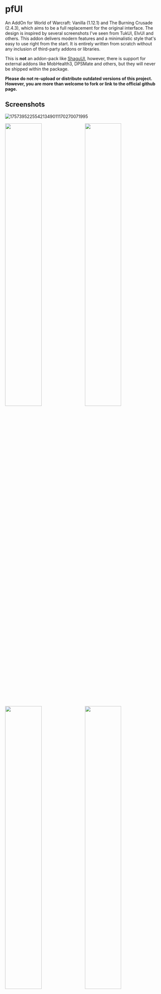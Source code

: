 # pfUI

An AddOn for World of Warcraft: Vanilla (1.12.1) and The Burning Crusade (2.4.3), which aims to be a full replacement for the original interface. The design is inspired by several screenshots I've seen from TukUI, ElvUI and others. This addon delivers modern features and a minimalistic style that's easy to use right from the start. It is entirely written from scratch without any inclusion of third-party addons or libraries.

This is **not** an addon-pack like [ShaguUI](http://shagu.org/ShaguUI/), however, there is support for external addons like MobHealth3, DPSMate and others, but they will never be shipped within the package.

**Please do not re-upload or distribute outdated versions of this project. However, you are more than welcome to fork or link to the official github page.**

## Screenshots
![17573952255421349011170270071995]()

<img src="https://github.com/user-attachments/assets/a8038178-822b-4fe6-bdcb-7f24b7d997fa" align="right" width="48.5%">
<img src="https://github.com/user-attachments/assets/3be063d4-e725-4355-b999-91e78b1988be" width="48.5%">
<img src="https://github.com/user-attachments/assets/3e09b435-0cb2-4737-83b1-6649d1117897" align="right" width="48.5%">
<img src="https://github.com/user-attachments/assets/a3216311-1017-460d-84ad-909359e81f4d" width="48.5%">

## Installation (Vanilla)
1. Download **[Latest Version](https://github.com/shagu/pfUI/archive/master.zip)**
2. Unpack the Zip file
3. Rename the folder "pfUI-master" to "pfUI"
4. Copy "pfUI" into Wow-Directory\Interface\AddOns
5. Restart Wow

## Installation (The Burning Crusade)
1. Download **[Latest Version](https://github.com/shagu/pfUI/archive/master.zip)**
2. Unpack the Zip file
3. Rename the folder "pfUI-master" to "pfUI-tbc"
4. Copy "pfUI-tbc" into Wow-Directory\Interface\AddOns
5. Restart Wow

## Commands

    /pfui         Open the configuration GUI
    /share        Open the configuration import/export dialog
    /gm           Open the ticket Dialog
    /rl           Reload the whole UI
    /farm         Toggles the Farm-Mode
    /pfcast       Same as /cast but for mouseover units
    /focus        Creates a Focus-Frame for the current target
    /castfocus    Same as /cast but for focus frame
    /clearfocus   Clears the Focus-Frame
    /swapfocus    Toggle Focus and Target-Frame
    /pftest       Toggle pfUI Unitframe Test Mode
    /abp          Addon Button Panel

## Languages
pfUI supports and contains language specific code for the following gameclients.
* English (enUS)
* Korean (koKR)
* French (frFR)
* German (deDE)
* Chinese (zhCN)
* Spanish (esES)
* Russian (ruRU)

## Recommended Addons
* [pfQuest](https://shagu.org/pfQuest) A simple database and quest helper
* [WIM](http://addons.us.to/addon/wim), [WIM (continued)](https://github.com/shirsig/WIM) Give whispers an instant messenger feel

## Plugins
* [pfUI-eliteoverlay](https://shagu.org/pfUI-eliteoverlay) Add elite dragons to unitframes
* [pfUI-fonts](https://shagu.org/pfUI-fonts) Additional fonts for pfUI
* [pfUI-CustomMedia](https://github.com/mrrosh/pfUI-CustomMedia) Additional textures for pfUI
* [pfUI-Gryphons](https://github.com/mrrosh/pfUI-Gryphons) Add back the gryphons to your actionbars

## FAQ
**What does "pfUI" stand for?**  
The term "*pfui!*" is german and simply stands for "*pooh!*", because I'm not a
big fan of creating configuration UI's, especially not via the Wow-API
(you might have noticed that in ShaguUI).

**How can I donate?**  
You can donate via [GitHub](https://github.com/sponsors/shagu) or [Ko-fi](https://ko-fi.com/shagu)

**How do I report a Bug?**  
Please provide as much information as possible in the [Bugtracker](https://github.com/shagu/pfUI/issues).
If there is an error message, provide the full content of it. Just telling that "there is an error" won't help any of us.
Please consider adding additional information such as: since when did you got the error,
does it still happen using a clean configuration, what other addons are loaded and which version you're running.
When playing with a non-english client, the language might be relevant too. If possible, explain how people can reproduce the issue.

**How can I contribute?**
Report errors and issues in the [Bugtracker](https://github.com/shagu/pfUI/issues).
Please make sure to have the latest version installed and check for conflicting addons beforehand.

**I have bad performance, what can I do?**  
There's only one known performance issue: that is while using "Frame Shadows". Make sure to disable those
in the pfUI settings (Settings -> Appearance -> Enable Frame Shadows). If you still have a low performance,
it's most likely a combination with another addon. Disable all AddOns but pfUI and then enable one-by-one,
till the performance problem occurs again. Make sure to report the identified AddOn and what you did to reproduce
via the [Bugtracker](https://github.com/shagu/pfUI/issues).

**Where is the happiness indicator for pets?**  
The pet happiness is shown as the color of your pet's frame. Depending on your skin, this can either be the text or the background color of your pet's healthbar:

- Green = Happy
- Yellow = Content
- Red = Unhappy

Since version 4.0.7 there is also an additional icon that can be enabled from the pet unit frame options.

**Can I use Clique with pfUI?**  
This addon already includes support for clickcasting. If you still want to make use of clique, all pfUI's unitframes are already compatible to Clique-TBC. For Vanilla, a pfUI compatible version can be found [Here](https://github.com/shagu/Clique/archive/master.zip). If you want to keep your current version of Clique, you'll have to apply this [Patch](https://github.com/shagu/Clique/commit/a5ee56c3f803afbdda07bae9cd330e0d4a75d75a).

**Where is the Experience Bar?**  
The experience bar shows up on mouseover and whenever you gain experience, next to left chatframe by default. There's also an option to make it stay visible all the time.

**How do I show the Damage- and Threatmeter Dock?**  
If you enabled the "dock"-feature for your external (third-party) meters such as DPSMate or KTM, then you'll be able to toggle between them and the Right Chat by clicking on the ">" symbol on the bottom-right panel.

**Why is my chat always resetting to only 3 lines of text?**  
This happens if "Simple Chat" is enabled in blizzards interface settings (Advanced Options).
Paste the following command into your chat to disable that option: `/run SIMPLE_CHAT="0"; pfUI.chat.SetupPositions(); ReloadUI()`

**How can I enable mouseover cast?**  
On Vanilla, create a macro with "/pfcast SPELLNAME". If you also want to see the cooldown, You might want to add "/run if nil then CastSpellByName("SPELLNAME") end" on top of the macro. For The Burning Crusade, just use the regular mouseover macros.

**Will there be pfUI for Activision's "Classic" remakes?**  
No, it would require an entire rewrite of the AddOn since the game is now a different one. The AddOn-API has evolved during the last 15 years and the new "Classic" versions are based on a current retail gameclient. I don't plan to play any of those new versions, so I won't be porting any of my addons to it.

**Everything from scratch?! Are you insane?**  
Most probably, yes.

